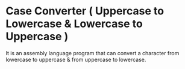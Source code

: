 # Case Converter ( Uppercase to Lowercase & Lowercase to Uppercase )
It is an assembly language program that can convert a character from lowercase to uppercase & from uppercase to lowercase.